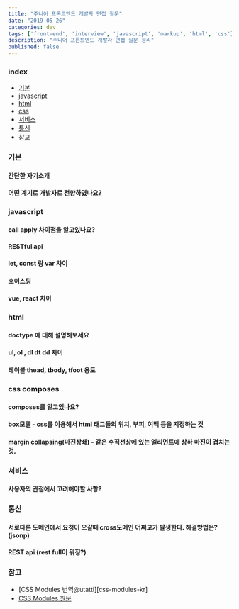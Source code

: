 ```yaml
---
title: "주니어 프론트엔드 개발자 면접 질문"
date: "2019-05-26"
categories: dev
tags: ['front-end', 'interview', 'javascript', 'markup', 'html', 'css']
description: "주니어 프론트엔드 개발자 면접 질문 정리"
published: false
---
```


### index

- [기본](#기본)
- [javascript](#javascript)
- [html](#html)
- [css](#css)
- [서비스](#서비스)
- [통신](#통신)
- [참고](#참고)


### 기본

#### 간단한 자기소개

#### 어떤 계기로 개발자로 전향하였나요?



### javascript

#### call apply 차이점을 알고있나요?

#### RESTful api 

#### let, const 랑 var 차이

#### 호이스팅

#### vue, react 차이



### html

#### doctype 에 대해 설명해보세요

#### ul, ol , dl dt dd 차이

#### 테이블 thead, tbody, tfoot 용도



### css composes

#### composes를 알고있나요?

#### box모델 - css를 이용해서 html 태그들의 위치, 부피, 여백 등을 지정하는 것

#### margin collapsing(마진상쇄) - 같은 수직선상에 있는 엘리먼트에 상하 마진이 겹치는것, 



### 서비스

#### 사용자의 관점에서 고려해야할 사항?



### 통신

#### 서로다른 도메인에서 요청이 오갈때 cross도메인 어쩌고가 발생한다. 해결방법은? (jsonp)

#### REST api (rest full이 뭐징?)





### 참고

- [CSS Modules 번역@utatti][css-modules-kr] <br>
- [CSS Modules 원문][css-modules] <br>

[css-modules-ki]: https://medium.com/@utatti/%EB%B2%88%EC%97%AD-css-modules-8bb6edf4f2f
[css-modules]: https://glenmaddern.com/articles/css-modules
